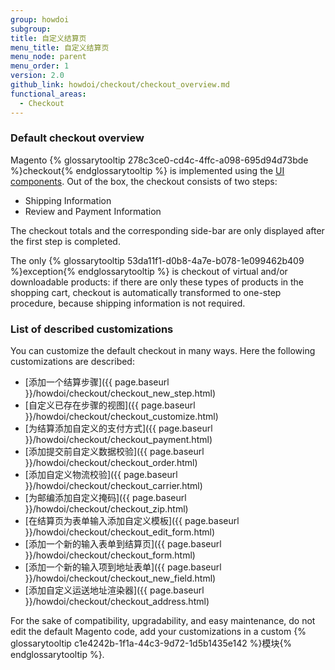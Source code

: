 ```yaml
---
group: howdoi
subgroup:
title: 自定义结算页
menu_title: 自定义结算页
menu_node: parent
menu_order: 1
version: 2.0
github_link: howdoi/checkout/checkout_overview.md
functional_areas:
  - Checkout
---
```


### Default checkout overview

Magento {% glossarytooltip 278c3ce0-cd4c-4ffc-a098-695d94d73bde %}checkout{% endglossarytooltip %} is implemented using the [UI components](http://devdocs.magento.com/guides/v2.1/ui_comp_guide/bk-ui_comps.html).
Out of the box, the checkout consists of two steps:

 - Shipping Information
 - Review and Payment Information

The checkout totals and the corresponding side-bar are only displayed after the first step is completed.

The only {% glossarytooltip 53da11f1-d0b8-4a7e-b078-1e099462b409 %}exception{% endglossarytooltip %} is checkout of virtual and/or downloadable products: if there are only these  types of products in the shopping cart, checkout is automatically transformed to one-step procedure, because shipping information is not required.

### List of described customizations
You can customize the default checkout in many ways. Here the following customizations are described:

 - [添加一个结算步骤]({{ page.baseurl }}/howdoi/checkout/checkout_new_step.html)
 - [自定义已存在步骤的视图]({{ page.baseurl }}/howdoi/checkout/checkout_customize.html)
 - [为结算添加自定义的支付方式]({{ page.baseurl }}/howdoi/checkout/checkout_payment.html)
 - [添加提交前自定义数据校验]({{ page.baseurl }}/howdoi/checkout/checkout_order.html)
 - [添加自定义物流校验]({{ page.baseurl }}/howdoi/checkout/checkout_carrier.html)
 - [为邮编添加自定义掩码]({{ page.baseurl }}/howdoi/checkout/checkout_zip.html)
 - [在结算页为表单输入添加自定义模板]({{ page.baseurl }}/howdoi/checkout/checkout_edit_form.html)
 - [添加一个新的输入表单到结算页]({{ page.baseurl }}/howdoi/checkout/checkout_form.html)
 - [添加一个新的输入项到地址表单]({{ page.baseurl }}/howdoi/checkout/checkout_new_field.html)
 - [添加自定义运送地址渲染器]({{ page.baseurl }}/howdoi/checkout/checkout_address.html)

For the sake of compatibility, upgradability, and easy maintenance, do not edit the default Magento code, add your customizations in a custom {% glossarytooltip c1e4242b-1f1a-44c3-9d72-1d5b1435e142 %}模块{% endglossarytooltip %}.
